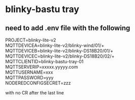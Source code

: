 # blinky-bastu tray
## need to add .env file with the following
PROJECT=blinky-lite-v2   
MQTTDEVICEA=blinky-lite-v2/blinky-wind/01/+  
MQTTDEVICEB=blinky-lite-v2/blinky-DS18B20/01/+   
MQTTDEVICEC=blinky-lite-v2/blinky-DS18B20/02/+ 
MQTTCLIENTID=blinky-bastu-tray-01  
MQTTSERVERIP=xxxxx.yyyyy.com  
MQTTUSERNAME=xxx  
MQTTPASSWORD=yyy  
NODEREDCONFIGSECRET=zzz  

with no CR after the last line

